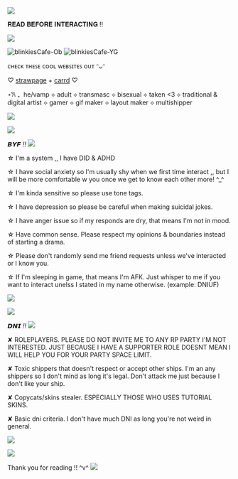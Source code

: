 ![](https://komarev.com/ghpvc/?username=ghostlyvamps&color=503d7a&style=plastic&label=PROFILE+VISITS) 

𝐑𝐄𝐀𝐃 𝐁𝐄𝐅𝐎𝐑𝐄 𝐈𝐍𝐓𝐄𝐑𝐀𝐂𝐓𝐈𝐍𝐆 !!

![](https://media.tenor.com/LDUb6FPK4ugAAAAM/sword-title.gif)

![blinkiesCafe-Ob](https://github.com/user-attachments/assets/9a6f9297-a445-46cb-9380-e07250d05cbe) ![blinkiesCafe-YG](https://github.com/user-attachments/assets/a9f465c5-042a-419f-b9af-1da36671bae0)



ᴄʜᴇᴄᴋ ᴛʜᴇꜱᴇ ᴄᴏᴏʟ ᴡᴇʙꜱɪᴛᴇꜱ ᴏᴜᴛ ᵔᴗᵔ

♡ [strawpage](https://akirasite.straw.page) + [carrd](https://ghostlymarriott.carrd.co/) ♡

⋆𐙚 ₊‎ ‎  he/vamp ⟡ adult ⟡ transmasc ⟡ bisexual ⟡  taken <3  ⟡ traditional & digital artist ⟡ gamer ⟡ gif maker ⟡ layout maker ⟡ multishipper

![](https://media.tenor.com/Z9BwOIw8mswAAAAm/blade-honkai-star-rail-stellaron-hunters.webp)

![](https://media.tenor.com/7f4Qv2zVRiEAAAAm/divider-black.webp)

𝘽𝙔𝙁 *!!*  ![](https://i.imgur.com/l3MStv2.gif)

☆ I'm a system ,, I have DID & ADHD 

☆ I have social anxiety so I'm usually shy when we first time interact ,, but I will be more comfortable w you once we get to know each other more! ^_^

☆ I'm kinda sensitive so please use tone tags.

☆ I have depression so please be careful when making suicidal jokes.

☆ I have anger issue so if my responds are dry, that means I'm not in mood. 

☆ Have common sense. Please respect my opinions & boundaries instead of starting a drama. 

☆ Please don't randomly send me friend requests unless we've interacted or I know you.

☆ If I'm sleeping in game, that means I'm AFK. Just whisper to me if you want to interact unelss I stated in my name otherwise. (example: DNIUF)


![](https://media.tenor.com/CEHJVEdarWUAAAAm/blade-honkai-star-rail.webp)

![](https://media.tenor.com/7f4Qv2zVRiEAAAAm/divider-black.webp)


𝘿𝙉𝙄 *!!* ![](https://files.catbox.moe/djzu8m.gif)

✘ ROLEPLAYERS. PLEASE DO NOT INVITE ME TO ANY RP PARTY I'M NOT INTERESTED. JUST BECAUSE I HAVE A SUPPORTER ROLE DOESNT MEAN I WILL HELP YOU FOR YOUR PARTY SPACE LIMIT.

✘ Toxic shippers that doesn't respect or accept other ships. I'm an any shippers so I don't mind as long it's legal. Don't attack me just because I don't like your ship. 

✘ Copycats/skins stealer. ESPECIALLY THOSE WHO USES TUTORIAL SKINS.

✘ Basic dni criteria. I don't have much DNI as long you're not weird in general.

![](https://media.tenor.com/oMSQ-BrV1osAAAAm/blade-honkai-star-rail.webp)

![](https://media.tenor.com/7f4Qv2zVRiEAAAAm/divider-black.webp)


Thank you for reading !! ^v^ ![](https://media.tenor.com/4NUTt5k5T6YAAAAm/hsr-honkai-star-rail.webp)
